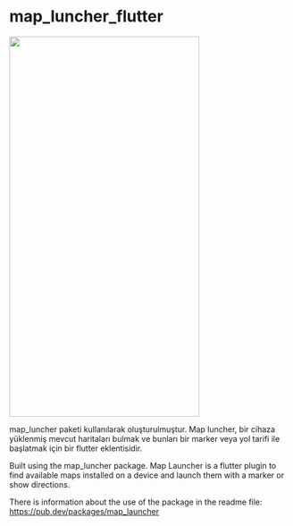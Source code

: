 # map_luncher_flutter

<img src='assets/gif/map1.gif'  width="340" height="680">
 
map_luncher paketi kullanılarak oluşturulmuştur. Map luncher, bir cihaza yüklenmiş mevcut haritaları bulmak ve bunları bir marker veya yol tarifi ile başlatmak için bir flutter eklentisidir.

Built using the map_luncher package. Map Launcher is a flutter plugin to find available maps installed on a device and launch them with a marker or show directions.

There is information about the use of the package in the readme file: https://pub.dev/packages/map_launcher
